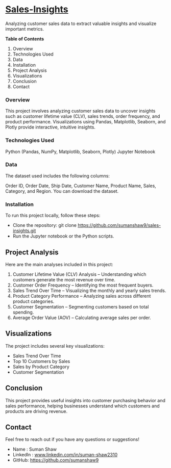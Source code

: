 # <u>**Sales-Insights**</u>

Analyzing customer sales data to extract valuable insights and visualize important metrics.

__Table of Contents__

1. Overview
2. Technologies Used
3. Data
4. Installation
5. Project Analysis
6. Visualizations
7. Conclusion
8. Contact

### Overview

This project involves analyzing customer sales data to uncover insights such as customer lifetime value (CLV), sales trends, order frequency, and product performance. Visualizations using Pandas, Matplotlib, Seaborn, and Plotly provide interactive, intuitive insights.

### Technologies Used
Python (Pandas, NumPy, Matplotlib, Seaborn, Plotly)
Jupyter Notebook

### Data
The dataset used includes the following columns:

Order ID, Order Date, Ship Date, Customer Name, Product Name, Sales, Category, and Region.
You can download the dataset.

### Installation
To run this project locally, follow these steps:

- Clone the repository: git clone https://github.com/sumanshaw9/sales-insights.git
- Run the Jupyter notebook or the Python scripts.

## Project Analysis
Here are the main analyses included in this project:

1. Customer Lifetime Value (CLV) Analysis – Understanding which customers generate the most revenue over time.
2. Customer Order Frequency – Identifying the most frequent buyers.
3. Sales Trend Over Time – Visualizing the monthly and yearly sales trends.
4. Product Category Performance – Analyzing sales across different product categories.
5. Customer Segmentation – Segmenting customers based on total spending.
6. Average Order Value (AOV) – Calculating average sales per order.

## Visualizations
The project includes several key visualizations:
- Sales Trend Over Time
- Top 10 Customers by Sales
- Sales by Product Category
- Customer Segmentation

## Conclusion
This project provides useful insights into customer purchasing behavior and sales performance, helping businesses understand which customers and products are driving revenue.

## Contact
Feel free to reach out if you have any questions or suggestions!
- Name : Suman Shaw
- LinkedIn : www.linkedin.com/in/suman-shaw2310
- GitHub: https://github.com/sumanshaw9
